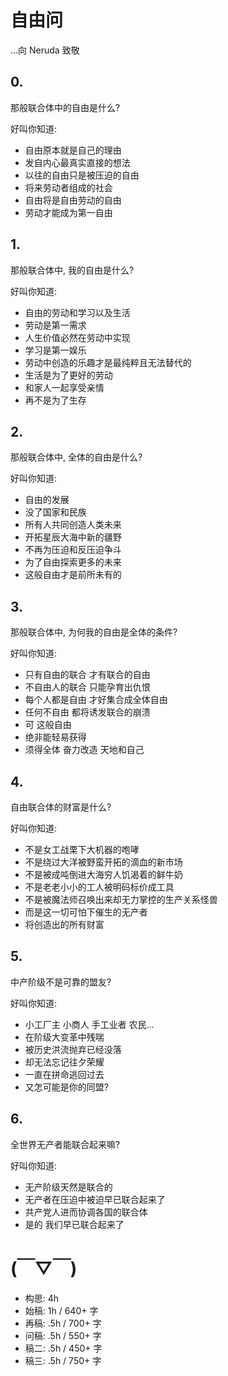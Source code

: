 # 自由问 
…向 Neruda 致敬 
 
## 0. 
 
那般联合体中的自由是什么? 
 
好叫你知道:  
 
- 自由原本就是自己的理由 
- 发自内心最真实直接的想法 
- 以往的自由只是被压迫的自由 
- 将来劳动者组成的社会 
- 自由将是自由劳动的自由 
- 劳动才能成为第一自由 

## 1. 
 
那般联合体中, 我的自由是什么?  
 
好叫你知道:  
 
- 自由的劳动和学习以及生活 
- 劳动是第一需求 
- 人生价值必然在劳动中实现 
- 学习是第一娱乐  
- 劳动中创造的乐趣才是最纯粹且无法替代的 
- 生活是为了更好的劳动 
- 和家人一起享受亲情 
- 再不是为了生存 

## 2. 
 
那般联合体中, 全体的自由是什么?  
 
好叫你知道:  
 
- 自由的发展  
- 没了国家和民族  
- 所有人共同创造人类未来  
- 开拓星辰大海中新的疆野  
- 不再为压迫和反压迫争斗  
- 为了自由探索更多的未来  
- 这般自由才是前所未有的  

## 3. 
 
那般联合体中, 为何我的自由是全体的条件?  
 
好叫你知道:  
 
- 只有自由的联合 才有联合的自由 
- 不自由人的联合 只能孕育出仇恨 
- 每个人都是自由 才好集合成全体自由 
- 任何不自由 都将诱发联合的崩溃 
- 可 这般自由  
- 绝非能轻易获得 
- 须得全体 奋力改造 天地和自己 

## 4. 
 
自由联合体的财富是什么? 
 
好叫你知道:  
 
- 不是女工战栗下大机器的咆哮 
- 不是绕过大洋被野蛮开拓的滴血的新市场 
- 不是被成吨倒进大海穷人饥渴着的鲜牛奶 
- 不是老老小小的工人被明码标价成工具 
- 不是被魔法师召唤出来却无力掌控的生产关系怪兽 
- 而是这一切可怕下催生的无产者 
- 将创造出的所有财富 

## 5. 
 
中产阶级不是可靠的盟友?  
 
好叫你知道:  
 
- 小工厂主 小商人 手工业者 农民…  
- 在阶级大变革中残喘  
- 被历史洪流抛弃已经没落 
- 却无法忘记往夕荣耀  
- 一直在拼命逃回过去  
- 又怎可能是你的同盟?  

## 6. 
 
全世界无产者能联合起来嘛?  
 
好叫你知道:  
 
- 无产阶级天然是联合的  
- 无产者在压迫中被迫早已联合起来了  
- 共产党人进而协调各国的联合体  
- 是的 我们早已联合起来了  


# (￣▽￣)

- 构思: 4h
- 始稿: 1h / 640+ 字
- 再稿: .5h / 700+ 字
- 问稿: .5h / 550+ 字
- 稿二: .5h / 450+ 字
- 稿三: .5h / 750+ 字